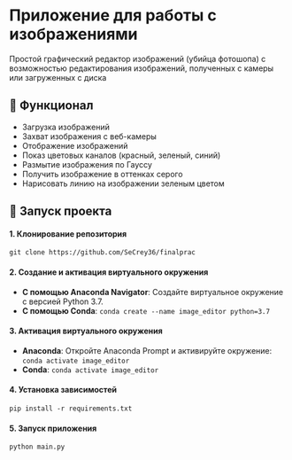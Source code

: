 # Приложение для работы с изображениями
Простой графический редактор изображений (убийца фотошопа) с возможностью редактирования изображений, полученных с камеры
или загруженных с диска
 
## 👀 Функционал
 - Загрузка изображений
 - Захват изображения с веб-камеры 
 - Отображение изображений
 - Показ цветовых каналов (красный, зеленый, синий) 
 - Размытие изображения по Гауссу
 - Получить изображение в оттенках серого
 - Нарисовать линию на изображении зеленым цветом
   
## 🔧 Запуск проекта

#### 1. Клонирование репозитория
```
git clone https://github.com/SeCrey36/finalprac
```

#### 2. Создание и активация виртуального окружения
- **С помощью Anaconda Navigator**: Создайте виртуальное окружение с версией Python 3.7.
- **С помощью Conda**:
`conda create --name image_editor python=3.7` 

#### 3. Активация виртуального окружения
-   **Anaconda**: Откройте Anaconda Prompt и активируйте окружение:
    `conda activate image_editor` 
-   **Conda**:
    `conda activate image_editor`

#### 4. Установка зависимостей
```
pip install -r requirements.txt
```

#### 5. Запуск приложения
```
python main.py
```